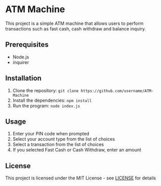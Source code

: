 # ATM Machine

This project is a simple ATM machine that allows users to perform transactions such as fast cash, cash withdraw and balance inquiry.

## Prerequisites

- Node.js
- inquirer

## Installation

1. Clone the repository: `git clone https://github.com/username/ATM-Machine`
2. Install the dependencies: `npm install`
3. Run the program: `node index.js`

## Usage

1. Enter your PIN code when prompted
2. Select your account type from the list of choices
3. Select a transaction from the list of choices
4. If you selected Fast Cash or Cash Withdraw, enter an amount

## License

This project is licensed under the MIT License - see [LICENSE](LICENSE) for details
